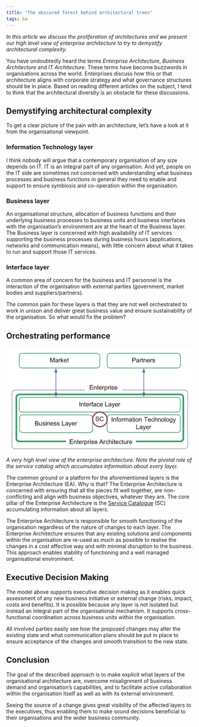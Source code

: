 ```yaml
---
title: "The obscured forest behind architectural trees"
tags: ba
---
```


_In this article we discuss the proliferation of architectures and we present our high level view of enterprise architecture to try to demystify architectural complexity._

You have undoubtedly heard the terms _Enterprise Architecture_, _Business Architecture_ and _IT Architecture_. These terms have become buzzwords in organisations across the world. Enterprises discuss how this or that architecture aligns with corporate strategy and what governance structures should be in place. Based on reading different articles on the subject, I tend to think that the architectural diversity is an obstacle for these discussions.

## Demystifying architectural complexity

To get a clear picture of the pain with an architecture, let’s have a look at it from the organisational viewpoint.

### Information Technology layer

I think nobody will argue that a contemporary organisation of any size depends on IT. IT is an integral part of any organisation. And yet, people on the IT side are sometimes not concerned with understanding what business processes and business functions in general they need to enable and support to ensure symbiosis and co-operation within the organisation. 

### Business layer

An organisational structure, allocation of business functions and their underlying business processes to business units and business interfaces with the organisation’s environment are at the heart of the Business layer. The Business layer is concerned with high availability of IT services supporting the business processes during business hours (applications, networks and communication means), with little concern about what it takes to run and support those IT services.

### Interface layer

A common area of concern for the business and IT personnel is the interaction of the organisation with external parties (government, market bodies and suppliers/partners).

The common pain for these layers is that they are not well orchestrated to work in unison and deliver great business value and ensure sustainability of the organisation. So what would fix the problem?

## Orchestrating performance

<img src = "/img/architecture-orchestrating-performance.png" /><br/>
<span class = "small"><em>A very high level view of the enterprise architecture. Note the pivotal role of the service catalog which accumulates information about every layer.</em></span>

The common ground or a platform for the aforementioned layers is the Enterprise Architecture (EA). Why is that? The Enterprise Architecture is concerned with ensuring that all the pieces fit well together, are non-conflicting and align with business objectives, whatever they are. The core pillar of the Enterprise Architecture is the [Service Catalogue](/products/it-service-catalog-templates/ "IT Service Catalog Templates") (SC) accumulating information about all layers.

The Enterprise Architecture is responsible for smooth functioning of the organisation regardless of the nature of changes to each layer. The Enterprise Architecture ensures that any existing solutions and components within the organisation are re-used as much as possible to realise the changes in a cost effective way and with minimal disruption to the business. This approach enables stability of functioning and a well managed organisational environment. 

## Executive Decision Making

The model above supports executive decision making as it enables quick assessment of any new business initiative or external change (risks, impact, costs and benefits). It is possible because any layer is not isolated but instead an integral part of the organisational mechanism. It supports cross-functional coordination across business units within the organisation.

All involved parties easily see how the proposed changes may alter the existing state and what communication plans should be put in place to ensure acceptance of the changes and smooth transition to the new state.

## Conclusion

The goal of the described approach is to make explicit what layers of the organisational architecture are, overcome misalignment of business demand and organisation’s capabilities, and to facilitate active collaboration within the organisation itself as well as with its external environment. 

Seeing the source of a change gives great visibility of the affected layers to the executives, thus enabling them to make sound decisions beneficial to their organisations and the wider business community.